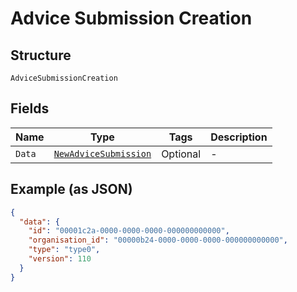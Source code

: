 
# Advice Submission Creation

## Structure

`AdviceSubmissionCreation`

## Fields

| Name | Type | Tags | Description |
|  --- | --- | --- | --- |
| `Data` | [`NewAdviceSubmission`](../../doc/models/new-advice-submission.md) | Optional | - |

## Example (as JSON)

```json
{
  "data": {
    "id": "00001c2a-0000-0000-0000-000000000000",
    "organisation_id": "00000b24-0000-0000-0000-000000000000",
    "type": "type0",
    "version": 110
  }
}
```

